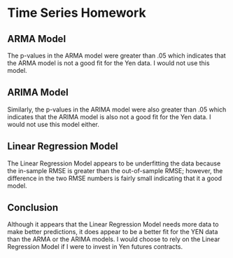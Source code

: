 # Time Series Homework

## ARMA Model 
The p-values in the ARMA model were greater than .05 which indicates that the ARMA model is not a good fit for the Yen data. I would not use this model.

## ARIMA Model
Similarly, the p-values in the ARIMA model were also greater than .05 which indicates that the ARIMA model is also not a good fit for the Yen data. I would not use this model either.

## Linear Regression Model
The Linear Regression Model appears to be underfitting the data because the in-sample RMSE is greater than the out-of-sample RMSE; however, the difference in the two RMSE numbers is fairly small indicating that it a good model.

## Conclusion
 Although it appears that the Linear Regression Model needs more data to make better predictions, it does appear to be a better fit for the YEN data than the ARMA or the ARIMA models. I would choose to rely on the Linear Regression Model if I were to invest in Yen futures contracts.